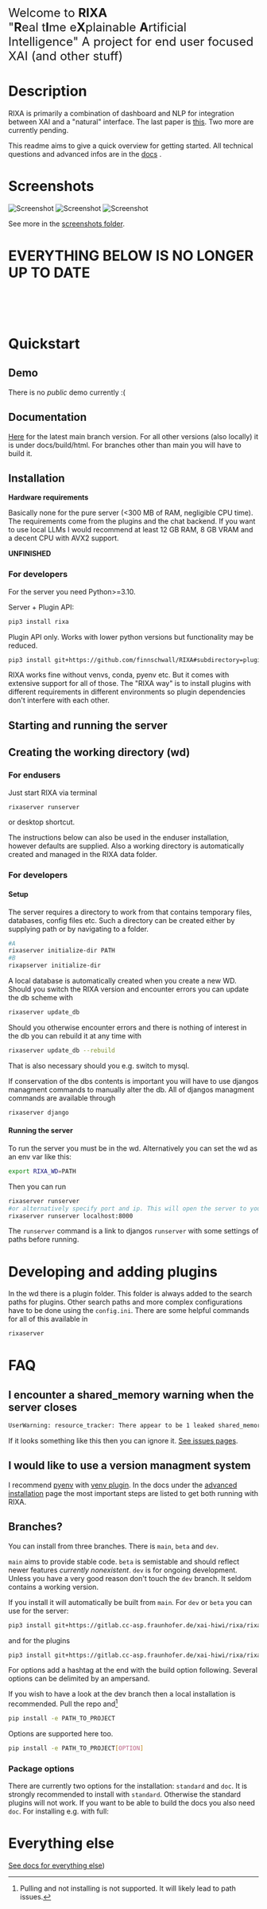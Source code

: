 <font size="5">Welcome to <b>RIXA</b><br>
"<b>R</b>eal t<b>I</b>me e<b>X</b>plainable <b>A</b>rtificial Intelligence"
A project for end user focused XAI (and other stuff)</font>

# Description
RIXA is primarily a combination of dashboard and NLP for integration between XAI and a "natural" interface.
The last paper is [this](ieeexplore.ieee.org/document/10411695).
Two more are currently pending.

This readme aims to give a quick overview for getting started. All technical questions and advanced infos are in the
[docs](https://finnschwall.github.io/RIXA/) .

# Screenshots
![Screenshot](screenshots/xai_chat_histo_cfs.png)
![Screenshot](screenshots/rag_and_plot.png)
![Screenshot](screenshots/dashboard.png)

See more in the [screenshots folder](https://github.com/finnschwall/RIXA/tree/main/screenshots).

# EVERYTHING BELOW IS NO LONGER UP TO DATE

<br><br><br>
# Quickstart
## Demo
There is no _public_ demo currently :(
## Documentation
[Here](https://finnschwall.github.io/RIXA/) for the latest main branch version.
For all other versions (also locally) it is under docs/build/html. For branches other
than main you will have to build it.
## Installation
**Hardware requirements**

Basically none for the pure server (<300 MB of RAM, negligible CPU time). The requirements come from the plugins
and the chat backend. If you want to use local LLMs I would
recommend at least 12 GB RAM, 8 GB VRAM and a decent CPU with AVX2 support.

**UNFINISHED**

### For developers
For the server you need Python>=3.10.

Server + Plugin API:
```bash
pip3 install rixa
```
Plugin API only. Works with lower python versions but functionality may be reduced.
```bash
pip3 install git+https://github.com/finnschwall/RIXA#subdirectory=plugins
```
RIXA works fine without venvs, conda, pyenv etc. But it comes with extensive support for all of those.
The "RIXA way" is to install plugins with different requirements in different environments so plugin dependencies
don't interfere with each other.

## Starting and running the server

## Creating the working directory (wd)

### For endusers
Just start RIXA via terminal
```bash
rixaserver runserver
```
or desktop shortcut.

The instructions below can also be used in the enduser installation, however defaults are supplied.
Also a working directory is automatically created and managed in the RIXA data folder.
### For developers
#### Setup
The server requires a directory to work from that contains temporary files, databases, config files etc.
Such a directory can be created either by supplying path or by navigating to a folder.
```bash
#A
rixaserver initialize-dir PATH
#B
rixapserver initialize-dir
```

A local database is automatically created when you create a new WD. Should you switch the RIXA version and encounter errors you can
update the db scheme with

```bash
rixaserver update_db 
```
Should you otherwise encounter errors and there is nothing of interest in the db you can rebuild it at any time with
```bash
rixaserver update_db --rebuild
```
That is also necessary should you e.g. switch to mysql.

If conservation of the dbs contents is important you will have to use djangos managment commands to manually
alter the db. All of djangos managment commands are available through

```bash
rixaserver django
```

#### Running the server
To run the server you must be in the wd. Alternatively you can set the wd as an env var like this:
```bash
export RIXA_WD=PATH
```


Then you can run
```bash
rixaserver runserver
#or alternatively specify port and ip. This will open the server to your entire network.
rixaserver runserver localhost:8000
```
The `runserver` command is a link to djangos `runserver` with some settings of paths before running.




# Developing and adding plugins
In the wd there is a plugin folder. This folder is always added to the search paths for plugins.
Other search paths and more complex configurations have to be done using the `config.ini`.
There are some helpful commands for all of this available in
```bash
rixaserver
```


# FAQ
## I encounter a shared_memory warning when the server closes
```bash
UserWarning: resource_tracker: There appear to be 1 leaked shared_memory objects to clean up at shutdown
```
If it looks something like this then you can ignore it. [See issues pages](docs/build/html/issues.html).

## I would like to use a version managment system
I recommend [pyenv](https://github.com/pyenv/pyenv) with [venv plugin](https://github.com/pyenv/pyenv-virtualenv).
In the docs under the [advanced installation](MISSING) page the most important steps are listed to get both running
with RIXA.


## Branches?

You can install from three branches. There is `main`, `beta` and `dev`.

`main` aims to provide stable code.
`beta` is semistable and should reflect newer features _currently nonexistent_. `dev` is for ongoing development.
Unless you have a very good reason don't touch the `dev` branch. It seldom contains a working version.

If you install it will automatically be built from `main`. For `dev` or `beta` you can use for the server:
```bash
pip3 install git+https://gitlab.cc-asp.fraunhofer.de/xai-hiwi/rixa/rixawebserver.git@dev
```
and for the plugins
```bash
pip3 install git+https://gitlab.cc-asp.fraunhofer.de/xai-hiwi/rixa/rixawebserver.git@dev#subdirectory=plugins
```
For options add a hashtag at the end with the build option following. Several options can be delimited by an
ampersand.


If you wish to have a look at the dev branch then a local installation is recommended. 
Pull the repo and[^1]

```bash
pip install -e PATH_TO_PROJECT
```
Options are supported here too.
```bash
pip install -e PATH_TO_PROJECT[OPTION]
```
[^1]: Pulling and not installing is not supported. It will likely lead to path issues.
### Package options

There are currently two options for the installation: `standard` and `doc`. It is strongly recommended to install
with `standard`. Otherwise the standard plugins will not work.
If you want to be able to build the docs you also need `doc`. For installing e.g. with full:


# Everything else
[See docs for everything else](https://finnschwall.github.io/RIXA/))


